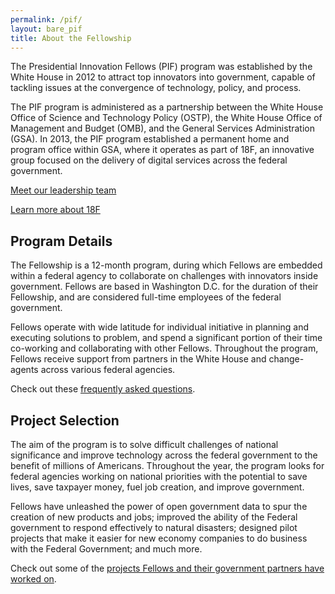 ```yaml
---
permalink: /pif/
layout: bare_pif
title: About the Fellowship
---
```


The Presidential Innovation Fellows (PIF) program was established by the White House in 2012 to attract top innovators into government, capable of tackling issues at the convergence of technology, policy, and process.

The PIF program is administered as a partnership between the White House Office of Science and Technology Policy (OSTP), the White House Office of Management and Budget (OMB), and the General Services Administration (GSA).   In 2013, the PIF program established a permanent home and program office within GSA, where it operates as part of 18F, an innovative group focused on the delivery of digital services across the federal government.

[Meet our leadership team](http://whitehouse.gov/innovationfellows/leadership-team)

[Learn more about 18F](/)

## Program Details

The Fellowship is a 12-month program, during which Fellows are embedded within a federal agency to collaborate on challenges with innovators inside government.  Fellows are based in Washington D.C. for the duration of their Fellowship, and are considered full-time employees of the federal government.

Fellows operate with wide latitude for individual initiative in planning and executing solutions to problem, and spend a significant portion of their time co-working and collaborating with other Fellows.  Throughout the program, Fellows receive support from partners in the White House and change-agents across various federal agencies.

Check out these [frequently asked questions](/pif/faq).

## Project Selection

The aim of the program is to solve difficult challenges of national significance and improve technology across the federal government to the benefit of millions of Americans.  Throughout the year, the program looks for federal agencies working on national priorities with the potential to save lives, save taxpayer money, fuel job creation, and improve government.

Fellows have unleashed the power of open government data to spur the creation of new products and jobs; improved the ability of the Federal government to respond effectively to natural disasters; designed pilot projects that make it easier for new economy companies to do business with the Federal Government; and much more.

Check out some of the [projects Fellows and their government partners have worked on](/pif/projects).
